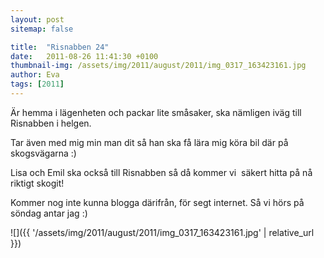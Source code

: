 ```yaml
---
layout: post
sitemap: false

title:  "Risnabben 24"
date:   2011-08-26 11:41:30 +0100
thumbnail-img: /assets/img/2011/august/2011/img_0317_163423161.jpg
author: Eva
tags: [2011]
---
```


Är hemma i lägenheten och packar lite småsaker, ska nämligen iväg till Risnabben i helgen.

Tar även med mig min man dit så han ska få lära mig köra bil där på skogsvägarna :)

Lisa och Emil ska också till Risnabben så då kommer vi  säkert hitta på nå riktigt skogit!

Kommer nog inte kunna blogga därifrån, för segt internet. Så vi hörs på söndag antar jag :)

![]({{ '/assets/img/2011/august/2011/img_0317_163423161.jpg'  | relative_url }})

